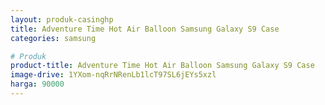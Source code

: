 ```yaml
---
layout: produk-casinghp
title: Adventure Time Hot Air Balloon Samsung Galaxy S9 Case
categories: samsung

# Produk
product-title: Adventure Time Hot Air Balloon Samsung Galaxy S9 Case
image-drive: 1YXom-nqRrNRenLb1lcT97SL6jEYs5xzl
harga: 90000
---
```

